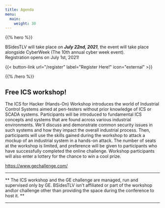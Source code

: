 ```yaml
---
title: Agenda
menu:
  main:
    weight: 30
---
```


{{% hero %}}


BSidesTLV will take place on **_July 22nd, 2021_**, the event will take place alongside CyberWeek (The 10th annual cyber week event).  
Registration opens on July 1st, 2021!

{{< button-link
	url="/register"
	label="Register Here!"
	icon="external" >}}


{{% /hero %}}

## Free ICS workshop!
The ICS for Hacker (Hands-On) Workshop introduces the world of Industrial Control Systems aimed at pen-testers without prior knowledge of ICS or SCADA systems. Participants will be introduced to fundamental ICS concepts and systems that are found across various industrial environments. We'll discuss and demonstrate common security issues in such systems and how they impact the overall industrial process. Then, participants will use the skills gained during the workshop to attack a mockup of an industrial system in a hands-on attack. The number of seats at the workshop is limited, and preference will be given to participants who have successfully completed the online challenge. Workshop participants will also enter a lottery for the chance to win a cool prize.

https://www.gechallenge.com/

---

** The ICS workshop and the GE challenge are managed, run and supervised only by GE. BSidesTLV isn't affiliated or part of the workshop and\or challenge other than providing the space during the conference to host it. **

---
